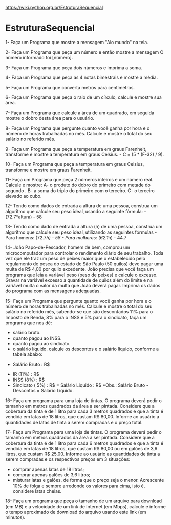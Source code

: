 https://wiki.python.org.br/EstruturaSequencial





# EstruturaSequencial
1- Faça um Programa que mostre a mensagem "Alo mundo" na tela.

2- Faça um Programa que peça um número e então mostre a mensagem O número informado foi [número].

3- Faça um Programa que peça dois números e imprima a soma.

4- Faça um Programa que peça as 4 notas bimestrais e mostre a média.

5- Faça um Programa que converta metros para centímetros.

6- Faça um Programa que peça o raio de um círculo, calcule e mostre sua área.

7- Faça um Programa que calcule a área de um quadrado, em seguida mostre o dobro desta área para o usuário.

8- Faça um Programa que pergunte quanto você ganha por hora e o número de horas trabalhadas no mês. Calcule e mostre o total do seu salário no referido mês.

9- Faça um Programa que peça a temperatura em graus Farenheit, transforme e mostre a temperatura em graus Celsius.
    - C = (5 * (F-32) / 9).

10- Faça um Programa que peça a temperatura em graus Celsius, transforme e mostre em graus Farenheit.

11- Faça um Programa que peça 2 números inteiros e um número real. Calcule e mostre:
    A- o produto do dobro do primeiro com metade do segundo .
    B- a soma do triplo do primeiro com o terceiro.
    C- o terceiro elevado ao cubo.

12- Tendo como dados de entrada a altura de uma pessoa, construa um algoritmo que calcule seu peso ideal, usando a seguinte fórmula:          - (72.7*altura) - 58

13- Tendo como dado de entrada a altura (h) de uma pessoa, construa um algoritmo que calcule seu peso ideal, utilizando as seguintes fórmulas
    - Para homens: (72.7*h) - 58
    - Para mulheres: (62.1*h) - 44.7


14- João Papo-de-Pescador, homem de bem, comprou um microcomputador para controlar o rendimento diário de seu trabalho. Toda vez que ele traz um peso de peixes maior que o estabelecido pelo regulamento de pesca do estado de São Paulo (50 quilos) deve pagar uma multa de R$ 4,00 por quilo excedente. João precisa que você faça um programa que leia a variável peso (peso de peixes) e calcule o excesso. Gravar na variável excesso a quantidade de quilos além do limite e na variável multa o valor da multa que João deverá pagar. Imprima os dados do programa com as mensagens adequadas.


15- Faça um Programa que pergunte quanto você ganha por hora e o número de horas trabalhadas no mês. Calcule e mostre o total do seu salário no referido mês, sabendo-se que são descontados 11% para o Imposto de Renda, 8% para o INSS e 5% para o sindicato, faça um programa que nos dê:
 - salário bruto.
 - quanto pagou ao INSS.
 - quanto pagou ao sindicato.
 - o salário líquido.
calcule os descontos e o salário líquido, conforme a tabela abaixo:
+ Salário Bruto : R$
- IR (11%) : R$
- INSS (8%) : R$
- Sindicato ( 5%) : R$
= Salário Liquido : R$
*Obs.: Salário Bruto - Descontos = Salário Líquido.


16- Faça um programa para uma loja de tintas. O programa deverá pedir o tamanho em metros quadrados da área a ser pintada. Considere que a cobertura da tinta é de 1 litro para cada 3 metros quadrados e que a tinta é vendida em latas de 18 litros, que custam R$ 80,00. Informe ao usuário a quantidades de latas de tinta a serem compradas e o preço total.


17- Faça um Programa para uma loja de tintas. O programa deverá pedir o tamanho em metros quadrados da área a ser pintada. Considere que a cobertura da tinta é de 1 litro para cada 6 metros quadrados e que a tinta é vendida em latas de 18 litros, que custam R$ 80,00 ou em galões de 3,6 litros, que custam R$ 25,00.
Informe ao usuário as quantidades de tinta a serem compradas e os respectivos preços em 3 situações:
 - comprar apenas latas de 18 litros;
 - comprar apenas galões de 3,6 litros;
 - misturar latas e galões, de forma que o preço seja o menor. Acrescente 10% de folga e sempre arredonde os valores para cima, isto é,     considere latas cheias.


18- Faça um programa que peça o tamanho de um arquivo para download (em MB) e a velocidade de um link de Internet (em Mbps), calcule e informe o tempo aproximado de download do arquivo usando este link (em minutos).

